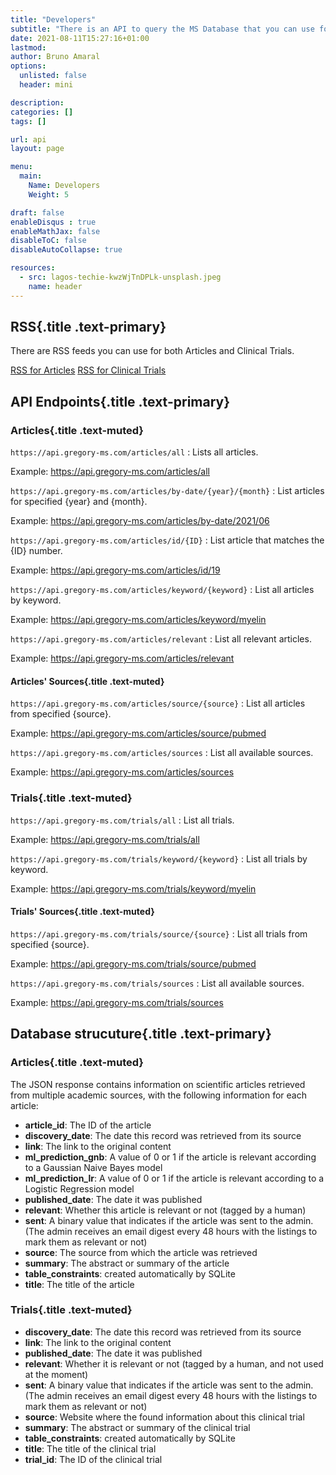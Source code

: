```yaml
---
title: "Developers"
subtitle: "There is an API to query the MS Database that you can use for free."
date: 2021-08-11T15:27:16+01:00
lastmod: 
author: Bruno Amaral
options:
  unlisted: false
  header: mini

description: 
categories: []
tags: []

url: api
layout: page

menu:
  main:
    Name: Developers
    Weight: 5

draft: false
enableDisqus : true
enableMathJax: false
disableToC: false
disableAutoCollapse: true

resources:
  - src: lagos-techie-kwzWjTnDPLk-unsplash.jpeg
    name: header
---
```


<div class="col-md-6 mx-auto">

## RSS{.title .text-primary}

There are RSS feeds you can use for both Articles and Clinical Trials.

<a class="btn btn-outline-primary" href="/articles/index.xml"><i class="fas fa-rss"></i> RSS for Articles</a> <a class="btn btn-outline-primary" href="/trials/index.xml"><i class="fas fa-rss"></i> RSS for Clinical Trials</a>


## API Endpoints{.title .text-primary}


### Articles{.title .text-muted}

`https://api.gregory-ms.com/articles/all` : Lists all articles.

Example: <a href="https://api.gregory-ms.com/articles/all">https://api.gregory-ms.com/articles/all</a>

`https://api.gregory-ms.com/articles/by-date/{year}/{month}` : List articles for specified {year} and {month}. 

Example: <a href="https://api.gregory-ms.com/articles/by-date/2021/06">https://api.gregory-ms.com/articles/by-date/2021/06</a>

`https://api.gregory-ms.com/articles/id/{ID}` : List article that matches the {ID} number.

Example: <a href="https://api.gregory-ms.com/articles/id/19">https://api.gregory-ms.com/articles/id/19</a>

`https://api.gregory-ms.com/articles/keyword/{keyword}` : List all articles by keyword.

Example: <a href="https://api.gregory-ms.com/articles/keyword/myelin">https://api.gregory-ms.com/articles/keyword/myelin</a>

`https://api.gregory-ms.com/articles/relevant` : List all relevant articles.

Example: <a href="https://api.gregory-ms.com/articles/relevant">https://api.gregory-ms.com/articles/relevant</a>


#### Articles' Sources{.title .text-muted}

`https://api.gregory-ms.com/articles/source/{source}` : List all articles from specified {source}.

Example: <a href="https://api.gregory-ms.com/articles/source/pubmed">https://api.gregory-ms.com/articles/source/pubmed</a>

`https://api.gregory-ms.com/articles/sources` : List all available sources.

Example: <a href="https://api.gregory-ms.com/articles/sources">https://api.gregory-ms.com/articles/sources</a>

### Trials{.title .text-muted}

`https://api.gregory-ms.com/trials/all` : List all trials.

Example: <a href="https://api.gregory-ms.com/trials/all">https://api.gregory-ms.com/trials/all</a>

`https://api.gregory-ms.com/trials/keyword/{keyword}` : List all trials by keyword.

Example: <a href="https://api.gregory-ms.com/trials/keyword/myelin">https://api.gregory-ms.com/trials/keyword/myelin</a>

#### Trials' Sources{.title .text-muted}

`https://api.gregory-ms.com/trials/source/{source}` : List all trials from specified {source}.

Example: <a href="https://api.gregory-ms.com/trials/source/pubmed">https://api.gregory-ms.com/trials/source/pubmed</a>

`https://api.gregory-ms.com/trials/sources` : List all available sources.

Example: <a href="https://api.gregory-ms.com/trials/sources">https://api.gregory-ms.com/trials/sources</a>


## Database strucuture{.title .text-primary}

### Articles{.title .text-muted}

The JSON response contains information on scientific articles retrieved from multiple academic sources, with the following information for each article:

- **article_id**: The ID of the article
- **discovery_date**: The date this record was retrieved from its source
- **link**: The link to the original content
- **ml_prediction_gnb**: A value of 0 or 1 if the article is relevant according to a Gaussian Naive Bayes model
- **ml_prediction_lr**: A value of 0 or 1 if the article is relevant according to a Logistic Regression model
- **published_date**: The date it was published
- **relevant**: Whether this article is relevant or not (tagged by a human)
- **sent**: A binary value that indicates if the article was sent to the admin. (The admin receives an email digest every 48 hours with the listings to mark them as relevant or not)
- **source**: The source from which the article was retrieved
- **summary**: The abstract or summary of the article
- **table_constraints**: created automatically by SQLite
- **title**: The title of the article

### Trials{.title .text-muted}

- **discovery_date**: The date this record was retrieved from its source
- **link**: The link to the original content
- **published_date**: The date it was published
- **relevant**: Whether it is relevant or not (tagged by a human, and not used at the moment)
- **sent**: A binary value that indicates if the article was sent to the admin. (The admin receives an email digest every 48 hours with the listings to mark them as relevant or not)
- **source**: Website where the found information about this clinical trial
- **summary**: The abstract or summary of the clinical trial
- **table_constraints**: created automatically by SQLite
- **title**: The title of the clinical trial
- **trial_id**: The ID of the clinical trial

</div>